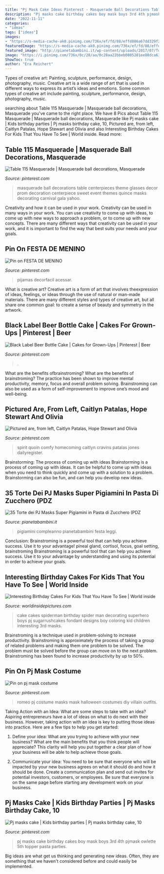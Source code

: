 ```yaml
---
title: "Pj Mask Cake Ideas Pinterest - Masquerade Ball Decorations Table Centerpieces Theme Glasses Decor Prom Decoration Centerpiece Sweet Event Themes Quince Masks Decorating Carnival Gala Yahoo"
description: "Pj masks cake birthday cakes boy mask boys 3rd 4th pjmask owlette 5th topper pasta parties"
date: "2022-11-11"
categories:
- "ideas"
tags: ["ideas"]
images:
- "https://s-media-cache-ak0.pinimg.com/736x/ef/fd/88/effd886a67dd329f231509e88d617b2d.jpg"
featuredImage: "https://s-media-cache-ak0.pinimg.com/736x/ef/fd/88/effd886a67dd329f231509e88d617b2d.jpg"
featured_image: "http://pianetabambini.it/wp-content/uploads/2017/07/Torta-PJ-Masks-Super-Pigiamini-30.jpg"
image: "https://i.pinimg.com/736x/0c/28/aa/0c28aa22bbeb0805281ee88dca6338d3.jpg?b=t"
ShowToc: true
author: "Era Reichert"
---
```



Types of creative art: Painting, sculpture, performance, design, photography, music.
Creative art is a wide range of art that is used in different ways to express its artist’s ideas and emotions. Some common types of creative art include painting, sculpture, performance, design, photography, music.

	

		
searching about Table 115 Masquerade | Masquerade ball decorations, Masquerade you've came to the right place. We have 8 Pics about Table 115 Masquerade | Masquerade ball decorations, Masquerade like Pj masks cake | Kids birthday parties | Pj masks birthday cake, 10, Pictured are, from left, Caitlyn Patalas, Hope Stewart and Olivia and also Interesting Birthday Cakes For Kids That You Have To See | World inside. Read more:
		
    
## Table 115 Masquerade | Masquerade Ball Decorations, Masquerade

<img loading=lazy src="https://i.pinimg.com/originals/5d/e4/59/5de45972b54a2e7a32acd04e9b000ae4.jpg" onerror="this.onerror=null;this.src='https://tse1.mm.bing.net/th?id=OIP.TpVIUmTobX6g2YB9lq_xEwHaLG&amp;pid=15.1';" alt="Table 115 Masquerade | Masquerade ball decorations, Masquerade">

_Source: pinterest.com_

>masquerade ball decorations table centerpieces theme glasses decor prom decoration centerpiece sweet event themes quince masks decorating carnival gala yahoo. 

	

Creativity and how it can be used in your work.
Creativity can be used in many ways in your work. You can use creativity to come up with ideas, to come up with new ways to approach a problem, or to come up with new concepts. There are many different ways that creativity can be used in your work, and it is important to find the way that best suits your needs and your goals.

    
## Pin On FESTA DE MENINO

<img loading=lazy src="https://i.pinimg.com/736x/87/7c/8a/877c8acb898c87b82e6f59c776292be4.jpg" onerror="this.onerror=null;this.src='https://tse3.mm.bing.net/th?id=OIP.KPtbdnsw8v_vnrF2049_eAHaKx&amp;pid=15.1';" alt="Pin on FESTA DE MENINO">

_Source: pinterest.com_

>pijamas decorfacil acessar. 

	

What is creative art?
Creative art is a form of art that involves theexpression of ideas, feelings, or ideas through the use of natural or man-made materials. There are many different styles and types of creative art, but all share one common goal: to create a sense of beauty and symmetry in the artwork.

    
## Black Label Beer Bottle Cake | Cakes For Grown-Ups | Pinterest | Beer

<img loading=lazy src="https://s-media-cache-ak0.pinimg.com/736x/ef/fd/88/effd886a67dd329f231509e88d617b2d.jpg" onerror="this.onerror=null;this.src='https://tse3.mm.bing.net/th?id=OIP.0SvTUCUeiHwHH5ZZYENtpQHaGn&amp;pid=15.1';" alt="Black Label Beer Bottle Cake | Cakes for Grown-Ups | Pinterest | Beer">

_Source: pinterest.com_

>. 

	

What are the benefits ofbrainstroming?
What are the benefits of brainstroming? The practice has been shown to improve mental productivity, memory, focus and overall problem solving. Brainstroming can also be used as a form of self-improvement to improve one’s mood and well-being.

    
## Pictured Are, From Left, Caitlyn Patalas, Hope Stewart And Olivia

<img loading=lazy src="https://i.pinimg.com/736x/7f/a5/f2/7fa5f245bff97b8c25587d46ea18ea5d.jpg" onerror="this.onerror=null;this.src='https://tse3.mm.bing.net/th?id=OIP.TCafH_kqxZZss_pwHZyTswHaJ4&amp;pid=15.1';" alt="Pictured are, from left, Caitlyn Patalas, Hope Stewart and Olivia">

_Source: pinterest.com_

>spirit quoin comfy homecoming caitlyn cravins patalas jones dailyregister. 

	

Brainstorming: The process of coming up with ideas
Brainstorming is a process of coming up with ideas. It can be helpful to come up with ideas when you need to think quickly and come up with a solution to a problem. Brainstorming can also be fun, and can help you develop new ideas.

    
## 35 Torte Dei PJ Masks Super Pigiamini In Pasta Di Zucchero (PDZ

<img loading=lazy src="http://pianetabambini.it/wp-content/uploads/2017/07/Torta-PJ-Masks-Super-Pigiamini-30.jpg" onerror="this.onerror=null;this.src='https://tse2.mm.bing.net/th?id=OIP.M1y_h9zAUySuUqUdKoEd7QHaK_&amp;pid=15.1';" alt="35 Torte dei PJ Masks Super Pigiamini in Pasta di Zucchero (PDZ">

_Source: pianetabambini.it_

>pigiamini compleanno pianetabambini festa leggi. 

	

Conclusion: Brainstroming is a powerful tool that can help you achieve success. Use it to your advantage!
pineal gland, cortisol, focus, goal setting, brainstroming
Brainstroming is a powerful tool that can help you achieve success. Use it to your advantage by understanding and using its potential in order to achieve your goals.

    
## Interesting Birthday Cakes For Kids That You Have To See | World Inside

<img loading=lazy src="https://worldinsidepictures.com/wp-content/uploads/2018/10/cake-decorating-ideas-for-kids-best-of-spider-man-cake-liam-s-bday-pinterest-of-cake-decorating-ideas-for-kids.jpg" onerror="this.onerror=null;this.src='https://tse2.mm.bing.net/th?id=OIP.SG8sDTG66sDCONdtBMvrDAHaMY&amp;pid=15.1';" alt="Interesting Birthday Cakes For Kids That You Have To See | World inside">

_Source: worldinsidepictures.com_

>cake cakes spiderman birthday spider man decorating superhero boys pj sugarrushcakes fondant designs boy coloring kid children interesting 3rd masks. 

	

Brainstroming is a technique used in problem-solving to increase productivity. Brainstroming is approximately the process of taking a group of related problems and making them one problem to be solved. The problem must be solved before the group can move on to the next problem. Brainstroming has been found to increase productivity by up to 50%.

    
## Pin On Pj Mask Costume

<img loading=lazy src="https://i.pinimg.com/736x/d8/cf/ef/d8cfef7f7aed953ac499e625216731b5.jpg" onerror="this.onerror=null;this.src='https://tse4.mm.bing.net/th?id=OIP.cRGoA1kgLzFEGvXLoYZF5QHaMb&amp;pid=15.1';" alt="Pin on pj mask costume">

_Source: pinterest.com_

>romeo pj costume masks mask halloween costumes diy villain outfits. 

	

Taking Action with an Idea: What are some steps to take with an idea?
Aspiring entrepreneurs have a lot of ideas on what to do next with their business. However, taking action with an idea is key to putting those ideas into practice. Here are a few tips to help you get started:
1. Define your idea: What are you trying to achieve with your new business? What are the main benefits that you think people will appreciate? This clarity will help you put together a clear plan of how your business will be able to help achieve those goals.

2. Communicate your idea: You need to be sure that everyone who will be impacted by your new business agrees on what it should do and how it should be done. Create a communication plan and send out invites for potential investors, customers, or employees. Be sure that everyone is on the same page before starting any development work on your business.


    
## Pj Masks Cake | Kids Birthday Parties | Pj Masks Birthday Cake, 10

<img loading=lazy src="https://i.pinimg.com/736x/0c/28/aa/0c28aa22bbeb0805281ee88dca6338d3.jpg?b=t" onerror="this.onerror=null;this.src='https://tse1.mm.bing.net/th?id=OIP.yWNZsI87KgJzNcHHPalV0QHaJ3&amp;pid=15.1';" alt="Pj masks cake | Kids birthday parties | Pj masks birthday cake, 10">

_Source: pinterest.com_

>pj masks cake birthday cakes boy mask boys 3rd 4th pjmask owlette 5th topper pasta parties. 

	

Big ideas are what get us thinking and generating new ideas. Often, they are something that we haven't considered before and could easily be implemented.

